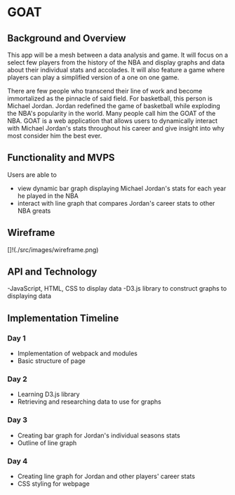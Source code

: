 # GOAT

## Background and Overview
This app will be a mesh between a data analysis and game. It will focus on a select few players from the history of the NBA and display
graphs and data about their individual stats and accolades. It will also feature a game where players can play a simplified version
of a one on one game. 

There are few people who transcend their line of work and become immortalized as the pinnacle of said field. For basketball, this person is Michael Jordan. Jordan redefined the game of basketball while exploding the NBA's popularity in the world. Many people call him the GOAT of the NBA. GOAT is a web application that allows users to dynamically interact with Michael Jordan's stats throughout his career and give insight into why most consider him the best ever. 

## Functionality and MVPS 
Users are able to
  * view dynamic bar graph displaying Michael Jordan's stats for each year he played in the NBA 
  * interact with line graph that compares Jordan's career stats to other NBA greats
  
 ## Wireframe
 []!(./src/images/wireframe.png)
 
 ## API and Technology 
  -JavaScript, HTML, CSS to display data 
  -D3.js library to construct graphs to displaying data
  
 ## Implementation Timeline
### Day 1
* Implementation of webpack and modules
* Basic structure of page
### Day 2 
* Learning D3.js library 
* Retrieving and researching data to use for graphs
### Day 3
* Creating bar graph for Jordan's individual seasons stats
* Outline of line graph
### Day 4
* Creating line graph for Jordan and other players' career stats
* CSS styling for webpage
